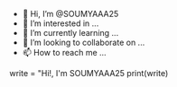 - 👋 Hi, I’m @SOUMYAAA25
- 👀 I’m interested in ...
- 🌱 I’m currently learning ...
- 💞️ I’m looking to collaborate on ...
- 📫 How to reach me ...

<!---
SOUMYAAA25/SOUMYAAA25 is a ✨ special ✨ repository because its `README.md` (this file) appears on your GitHub profile.
You can click the Preview link to take a look at your changes.
--->
write = "Hi!, I'm SOUMYAAA25
print(write)
